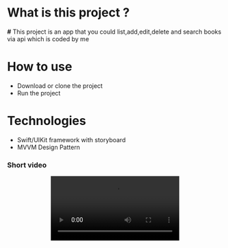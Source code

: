 <h1>What is this project ?</h1>
<b>#</b> This project is an app that you could list,add,edit,delete and search books via api which is coded by me
<h1>How to use</h1>
<div>
  <ul>
    <li>Download or clone the project</li>
    <li>Run the project</li>
  </ul> 
</div>
<h1>Technologies</h1>
<ul>
   <li> Swift/UIKit framework with storyboard</li>
  <li> MVVM Design Pattern</li>
  </ul>
  <h3>Short video</h3>
<div align="center">
<video title="" controls src="https://github.com/malicelebii/Book-Store-App/assets/44670988/cc0ad70a-68a9-4f3d-8277-24a135adee91">
</video>
<div>



